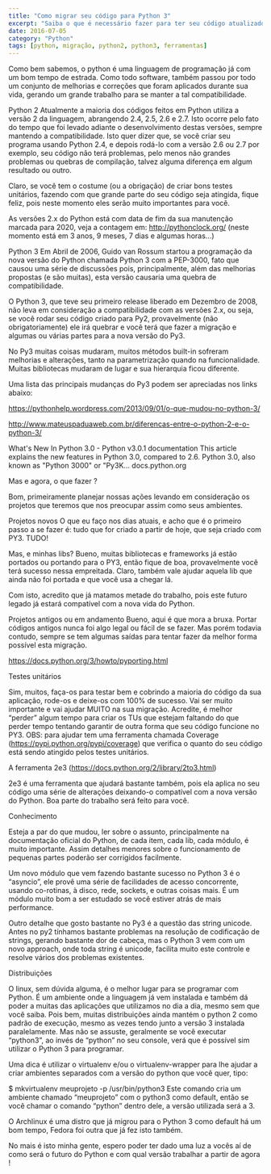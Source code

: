 ```yaml
---
title: "Como migrar seu código para Python 3"
excerpt: "Saiba o que é necessário fazer para ter seu código atualizado direitinho"
date: 2016-07-05
category: "Python"
tags: [python, migração, python2, python3, ferramentas]
---
```


Como bem sabemos, o python é uma linguagem de programação já com um bom tempo de estrada. Como todo software, também passou por todo um conjunto de melhorias e correções que foram aplicados durante sua vida, gerando um grande trabalho para se manter a tal compatibilidade.

Python 2
Atualmente a maioria dos códigos feitos em Python utiliza a versão 2 da linguagem, abrangendo 2.4, 2.5, 2.6 e 2.7. Isto ocorre pelo fato do tempo que foi levado adiante o desenvolvimento destas versões, sempre mantendo a compatibilidade. Isto quer dizer que, se você criar seu programa usando Python 2.4, e depois rodá-lo com a versão 2.6 ou 2.7 por exemplo, seu código não terá problemas, pelo menos não grandes problemas ou quebras de compilação, talvez alguma diferença em algum resultado ou outro.

Claro, se você tem o costume (ou a obrigação) de criar bons testes unitários, fazendo com que grande parte do seu código seja atingida, fique feliz, pois neste momento eles serão muito importantes para você.

As versões 2.x do Python está com data de fim da sua manutenção marcada para 2020, veja a contagem em: http://pythonclock.org/ (neste momento está em 3 anos, 9 meses, 7 dias e algumas horas…)

Python 3
Em Abril de 2006, Guido van Rossum startou a programação da nova versão do Python chamada Python 3 com a PEP-3000, fato que causou uma série de discussões pois, principalmente, além das melhorias propostas (e são muitas), esta versão causaria uma quebra de compatibilidade.

O Python 3, que teve seu primeiro release liberado em Dezembro de 2008, não leva em consideração a compatibilidade com as versões 2.x, ou seja, se você rodar seu código criado para Py2, provavelmente (não obrigatoriamente) ele irá quebrar e você terá que fazer a migração e algumas ou várias partes para a nova versão do Py3.

No Py3 muitas coisas mudaram, muitos métodos built-in sofreram melhorias e alterações, tanto na parametrização quando na funcionalidade. Muitas bibliotecas mudaram de lugar e sua hierarquia ficou diferente.

Uma lista das principais mudanças do Py3 podem ser apreciadas nos links abaixo:

https://pythonhelp.wordpress.com/2013/09/01/o-que-mudou-no-python-3/

http://www.mateuspaduaweb.com.br/diferencas-entre-o-python-2-e-o-python-3/

What's New In Python 3.0 - Python v3.0.1 documentation
This article explains the new features in Python 3.0, compared to 2.6. Python 3.0, also known as "Python 3000" or "Py3K…
docs.python.org

Mas e agora, o que fazer ?

Bom, primeiramente planejar nossas ações levando em consideração os projetos que teremos que nos preocupar assim como seus ambientes.

Projetos novos
O que eu faço nos dias atuais, e acho que é o primeiro passo a se fazer é: tudo que for criado a partir de hoje, que seja criado com PY3. TUDO!

Mas, e minhas libs? Bueno, muitas bibliotecas e frameworks já estão portados ou portando para o PY3, então fique de boa, provavelmente você terá sucesso nessa empreitada. Claro, também vale ajudar aquela lib que ainda não foi portada e que você usa a chegar lá.

Com isto, acredito que já matamos metade do trabalho, pois este futuro legado já estará compatível com a nova vida do Python.

Projetos antigos ou em andamento
Bueno, aqui é que mora a bruxa. Portar códigos antigos nunca foi algo legal ou fácil de se fazer. Mas porém todavia contudo, sempre se tem algumas saídas para tentar fazer da melhor forma possível esta migração.

https://docs.python.org/3/howto/pyporting.html

Testes unitários

Sim, muitos, faça-os para testar bem e cobrindo a maioria do código da sua aplicação, rode-os e deixe-os com 100% de sucesso. Vai ser muito importante e vai ajudar MUITO na sua migração. Acredite, é melhor “perder” algum tempo para criar os TUs que estejam faltando do que perder tempo tentando garantir de outra forma que seu código funcione no PY3.
OBS: para ajudar tem uma ferramenta chamada Coverage (https://pypi.python.org/pypi/coverage) que verifica o quanto do seu código está sendo atingido pelos testes unitários.

A ferramenta 2e3
(https://docs.python.org/2/library/2to3.html)

2e3 é uma ferramenta que ajudará bastante também, pois ela aplica no seu código uma série de alterações deixando-o compatível com a nova versão do Python. Boa parte do trabalho será feito para você.

Conhecimento

Esteja a par do que mudou, ler sobre o assunto, principalmente na documentação oficial do Python, de cada item, cada lib, cada módulo, é muito importante. Assim detalhes menores sobre o funcionamento de pequenas partes poderão ser corrigidos facilmente.

Um novo módulo que vem fazendo bastante sucesso no Python 3 é o “asyncio”, ele provê uma série de facilidades de acesso concorrente, usando co-rotinas, à disco, rede, sockets, e outras coisas mais. É um módulo muito bom a ser estudado se você estiver atrás de mais performance.

Outro detalhe que gosto bastante no Py3 é a questão das string unicode. Antes no py2 tínhamos bastante problemas na resolução de codificação de strings, gerando bastante dor de cabeça, mas o Python 3 vem com um novo approach, onde toda string é unicode, facilita muito este controle e resolve vários dos problemas existentes.

Distribuições

O linux, sem dúvida alguma, é o melhor lugar para se programar com Python. É um ambiente onde a linguagem já vem instalada e também dá poder a muitas das aplicações que utilizamos no dia a dia, mesmo sem que você saiba. Pois bem, muitas distribuições ainda mantém o python 2 como padrão de execução, mesmo as vezes tendo junto a versão 3 instalada paralelamente. Mas não se assuste, geralmente se você executar “python3”, ao invés de “python” no seu console, verá que é possível sim utilizar o Python 3 para programar.

Uma dica é utilizar o virtualenv e/ou o virtualenv-wrapper para lhe ajudar a criar ambientes separados com a versão do python que você quer, tipo:

$ mkvirtualenv meuprojeto -p /usr/bin/python3
Este comando cria um ambiente chamado “meuprojeto” com o python3 como default, então se você chamar o comando “python” dentro dele, a versão utilizada será a 3.

O Archlinux é uma distro que já migrou para o Python 3 como default há um bom tempo, Fedora foi outra que já fez isto também.

No mais é isto minha gente, espero poder ter dado uma luz a vocês aí de como será o futuro do Python e com qual versão trabalhar a partir de agora !
